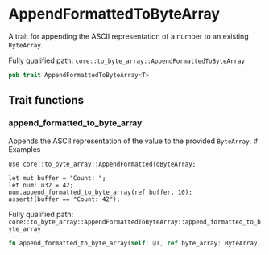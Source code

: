 # AppendFormattedToByteArray

A trait for appending the ASCII representation of a number to an existing `ByteArray`.

Fully qualified path: `core::to_byte_array::AppendFormattedToByteArray`

```rust
pub trait AppendFormattedToByteArray<T>
```

## Trait functions

### append_formatted_to_byte_array

Appends the ASCII representation of the value to the provided `ByteArray`.  # Examples
```cairo
use core::to_byte_array::AppendFormattedToByteArray;

let mut buffer = "Count: ";
let num: u32 = 42;
num.append_formatted_to_byte_array(ref buffer, 10);
assert!(buffer == "Count: 42");
```

Fully qualified path: `core::to_byte_array::AppendFormattedToByteArray::append_formatted_to_byte_array`

```rust
fn append_formatted_to_byte_array(self: @T, ref byte_array: ByteArray, base: NonZero<T>)
```


